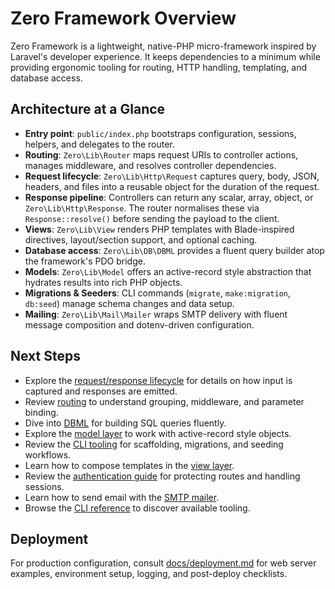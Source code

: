 # Zero Framework Overview

Zero Framework is a lightweight, native-PHP micro-framework inspired by Laravel's developer experience. It keeps dependencies to a minimum while providing ergonomic tooling for routing, HTTP handling, templating, and database access.

## Architecture at a Glance

- **Entry point**: `public/index.php` bootstraps configuration, sessions, helpers, and delegates to the router.
- **Routing**: `Zero\Lib\Router` maps request URIs to controller actions, manages middleware, and resolves controller dependencies.
- **Request lifecycle**: `Zero\Lib\Http\Request` captures query, body, JSON, headers, and files into a reusable object for the duration of the request.
- **Response pipeline**: Controllers can return any scalar, array, object, or `Zero\Lib\Http\Response`. The router normalises these via `Response::resolve()` before sending the payload to the client.
- **Views**: `Zero\Lib\View` renders PHP templates with Blade-inspired directives, layout/section support, and optional caching.
- **Database access**: `Zero\Lib\DB\DBML` provides a fluent query builder atop the framework's PDO bridge.
- **Models**: `Zero\Lib\Model` offers an active-record style abstraction that hydrates results into rich PHP objects.
- **Migrations & Seeders**: CLI commands (`migrate`, `make:migration`, `db:seed`) manage schema changes and data setup.
- **Mailing**: `Zero\Lib\Mail\Mailer` wraps SMTP delivery with fluent message composition and dotenv-driven configuration.

## Next Steps

- Explore the [request/response lifecycle](request-response.md) for details on how input is captured and responses are emitted.
- Review [routing](router.md) to understand grouping, middleware, and parameter binding.
- Dive into [DBML](dbml.md) for building SQL queries fluently.
- Explore the [model layer](models.md) to work with active-record style objects.
- Review the [CLI tooling](cli.md) for scaffolding, migrations, and seeding workflows.
- Learn how to compose templates in the [view layer](view.md).
- Review the [authentication guide](auth.md) for protecting routes and handling sessions.
- Learn how to send email with the [SMTP mailer](mail.md).
- Browse the [CLI reference](cli.md) to discover available tooling.


## Deployment

For production configuration, consult [docs/deployment.md](deployment.md) for web server examples, environment setup, logging, and post-deploy checklists.